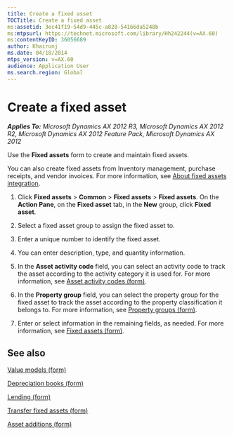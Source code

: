 ```yaml
---
title: Create a fixed asset
TOCTitle: Create a fixed asset
ms:assetid: 3ec41f19-54d9-445c-a828-54166da5248b
ms:mtpsurl: https://technet.microsoft.com/library/Hh242244(v=AX.60)
ms:contentKeyID: 36056689
author: Khairunj
ms.date: 04/18/2014
mtps_version: v=AX.60
audience: Application User
ms.search.region: Global
---
```


# Create a fixed asset 


_**Applies To:** Microsoft Dynamics AX 2012 R3, Microsoft Dynamics AX 2012 R2, Microsoft Dynamics AX 2012 Feature Pack, Microsoft Dynamics AX 2012_

Use the **Fixed assets** form to create and maintain fixed assets.

You can also create fixed assets from Inventory management, purchase receipts, and vendor invoices. For more information, see [About fixed assets integration](about-fixed-assets-integration.md).

1.  Click **Fixed assets** \> **Common** \> **Fixed assets** \> **Fixed assets**. On the **Action Pane**, on the **Fixed asset** tab, in the **New** group, click **Fixed asset**.

2.  Select a fixed asset group to assign the fixed asset to.

3.  Enter a unique number to identify the fixed asset.

4.  You can enter description, type, and quantity information.

5.  In the **Asset activity code** field, you can select an activity code to track the asset according to the activity category it is used for. For more information, see [Asset activity codes (form)](https://technet.microsoft.com/library/hh227477\(v=ax.60\)).

6.  In the **Property group** field, you can select the property group for the fixed asset to track the asset according to the property classification it belongs to. For more information, see [Property groups (form)](https://technet.microsoft.com/library/hh242668\(v=ax.60\)).

7.  Enter or select information in the remaining fields, as needed. For more information, see [Fixed assets (form)](https://technet.microsoft.com/library/aa620341\(v=ax.60\)).

## See also

[Value models (form)](https://technet.microsoft.com/library/aa590830\(v=ax.60\))

[Depreciation books (form)](https://technet.microsoft.com/library/aa572416\(v=ax.60\))

[Lending (form)](https://technet.microsoft.com/library/aa620727\(v=ax.60\))

[Transfer fixed assets (form)](https://technet.microsoft.com/library/hh209220\(v=ax.60\))

[Asset additions (form)](https://technet.microsoft.com/library/hh227527\(v=ax.60\))

  


